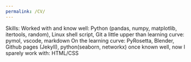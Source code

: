 ```yaml
---
permalink: /CV/
---
```

Skills:
Worked with and know well: Python (pandas, numpy, matplotlib, itertools, random), Linux shell script, Git
a little upper than learning curve: pymol, vscode, markdown 
On the learning curve: PyRosetta, Blender, Github pages (Jekyll), python(seaborn, networkx)
once known well, now I sparely work with: HTML/CSS 